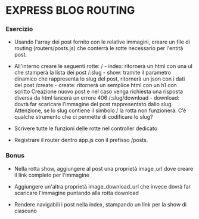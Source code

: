 # EXPRESS BLOG ROUTING

### Esercizio

- Usando l'array dei post fornito con le relative immagini, creare un file di routing (routers/posts.js) che conterrà le rotte necessario per l'entità post.

- All'interno creare le seguenti rotte:
  / - index: ritornerà un html con una ul che stamperà la lista dei post
  /:slug - show: tramite il parametro dinamico che rappresenta lo slug del post, ritornerà un json con i dati del post
  /create - create: ritornerà un semplice html con un h1 con scritto Creazione nuovo post e nel caso venga richiesta una risposta diversa da html lancerà un errore 406
  /:slug/download - download: dovrà far scaricare l’immagine del post rappresentato dallo slug. Attenzione, se lo slug contiene il simbolo / la rotta non funzionerà. C’è qualche strumento che ci permette di codificare lo slug?

- Scrivere tutte le funzioni delle rotte nel controller dedicato

- Registrare il router dentro app.js con il prefisso /posts.

### Bonus

- Nella rotta show, aggiungere al post una proprietà image_url dove creare il link completo per l'immagine

- Aggiungere un'altra proprietà image_download_url che invece dovrà far scaricare l'immagine puntando alla rotta download

- Rendere navigabili i post nella index, stampando un link per la show di ciascuno
